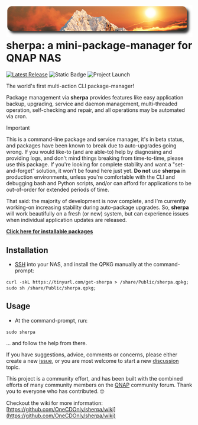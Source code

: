 ![icon](images/sherpa.readme.png)
sherpa: a mini-package-manager for QNAP NAS
============================================
[![Latest Release](https://img.shields.io/github/v/release/OneCDOnly/sherpa?logo=github&label=latest%20release)](https://github.com/OneCDOnly/sherpa/releases/latest) ![Static Badge](https://img.shields.io/badge/release_status-beta-orange?logo=github) ![Project Launch](https://img.shields.io/date/1494050732?logo=github&label=project%20launch)

The world's first multi-action CLI package-manager!

Package management via **sherpa** provides features like easy application backup, upgrading, service and daemon management, multi-threaded operation, self-checking and repair, and all operations may be automated via cron.

> [!IMPORTANT]
> This is a command-line package and service manager, it's in beta status, and packages have been known to break due to auto-upgrades going wrong. If you would like-to (and are able-to) help by diagnosing and providing logs, and don't mind things breaking from time-to-time, please use this package. If you're looking for complete stability and want a "set-and-forget" solution, it won't be found here just yet. <b>Do not</b> use <b>sherpa</b> in production environments, unless you're comfortable with the CLI and debugging bash and Python scripts, and/or can afford for applications to be out-of-order for extended periods of time.
>
> That said: the majority of development is now complete, and I'm currently working-on increasing stability during auto-package upgrades. So, <b>sherpa</b> will work beautifully on a fresh (or new) system, but can experience issues when individual application updates are released.

<b>[Click here for installable packages](https://github.com/OneCDOnly/sherpa/wiki/Packages)</b>
## Installation
- [SSH](https://www.qnap.com/en/how-to/faq/article/how-do-i-access-my-qnap-nas-using-ssh) into your NAS, and install the QPKG manually at the command-prompt:
```
curl -skL https://tinyurl.com/get-sherpa > /share/Public/sherpa.qpkg;
sudo sh /share/Public/sherpa.qpkg;
```
## Usage
- At the command-prompt, run:
```
sudo sherpa
```
... and follow the help from there.

If you have suggestions, advice, comments or concerns, please either create a new [issue](https://github.com/OneCDOnly/sherpa/issues/new), or you are most welcome to start a new [discussion](https://github.com/OneCDOnly/sherpa/discussions/new/choose) topic.

This project is a community effort, and has been built with the combined efforts of many community members on the [QNAP](https://forum.qnap.com/viewtopic.php?f=320&t=132373) community forum. Thank you to everyone who has contributed. 🤓

Checkout the wiki for more information: [https://github.com/OneCDOnly/sherpa/wiki](https://github.com/OneCDOnly/sherpa/wiki)
